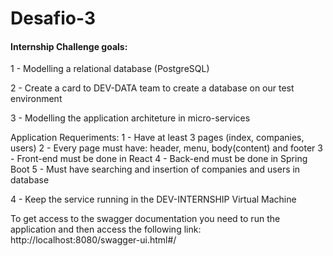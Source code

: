 # Desafio-3

#### Internship Challenge goals:
	
1 - Modelling a relational database (PostgreSQL)

2 - Create a card to DEV-DATA team to create a database on our test environment
  
3 - Modelling the application architeture in micro-services
  
Application Requeriments:
1 - Have at least 3 pages (index, companies, users)
2 - Every page must have: header, menu, body(content) and footer
3 - Front-end must be done in React
4 - Back-end must be done in Spring Boot
5 - Must have searching and insertion of companies and users in database
            
4 - Keep the service running in the DEV-INTERNSHIP Virtual Machine

To get access to the swagger documentation you need to run the application and then access the following link: http://localhost:8080/swagger-ui.html#/
